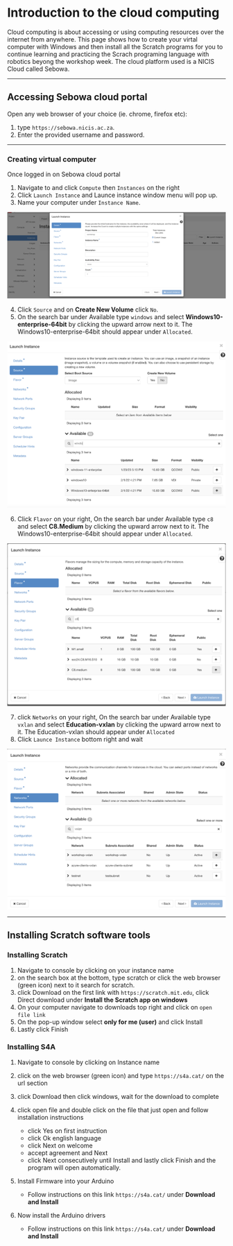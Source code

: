 # Introduction to the cloud computing

Cloud computing is about accessing or using computing resources over the internet from anywhere. This page shows how to create your virtal computer with Windows and then install all the Scratch programs for you to continue learning and practicing the Scrach programing language with robotics beyong the workshop week. The cloud platform used is a NICIS Cloud called Sebowa. 

---

## Accessing Sebowa cloud portal

Open any web browser of your choice (ie. chrome, firefox etc):
1. type `https://sebowa.nicis.ac.za`. 
2. Enter the provided username and password.
---


### Creating virtual computer 

Once logged in on Sebowa cloud portal
1. Navigate to and click `Compute` then `Instances` on the right 
2. Click `Launch Instance` and Launce instance window menu will pop up.
3. Name your computer under `Instance Name`. 

![image](<launchpopup .png>)


4. Click `Source` and on **Create New Volume** click `No`.
5. On the search bar under Available type `windows` and select **Windows10-enterprise-64bit**  by clicking the upward arrow next to it. The Windows10-enterprise-64bit should appear under `Allocated`.

![image](windowsimage.png)

6. Click `Flavor` on your right, On the search bar under Available type `c8` and select **C8.Medium**  by clicking the upward arrow next to it. The Windows10-enterprise-64bit should appear under `Allocated`. 

![image](flavor.png)

7. click `Networks` on your right, On the search bar under Available type `vxlan` and select **Education-vxlan**  by clicking the upward arrow next to it. The Education-vxlan should appear under `Allocated`
8. Click `Launce Instance` bottom right and wait 

![image](vxlan.png)

---

## Installing Scratch software tools

### Installing Scratch 
1. Navigate to console by clicking on your instance name 
2. on the search box at the bottom, type scratch or click the web  browser (green icon) next to it search for scratch. 
3. click Download on the first link with `https://scratch.mit.edu`, click Direct download under **Install the Scratch app on windows**   
4. On your computer navigate to downloads top right and click on `open file link`
5. On the pop-up window select **only for me (user)** and click Install
6. Lastly click Finish


### Installing S4A 

1. Navigate to console by clicking on Instance name 
2. click on the web  browser (green icon) and type `https://s4a.cat/` on the url section 
3. click Download then click windows, wait for the download to complete
4. click open file and double click on the file that just open and follow installation instructions 
    - click Yes on first instruction
    - click Ok english language 
    - click Next on welcome 
    - accept agreement and Next 
    - click Next consecutively until  Install and lastly click Finish and the program will open automatically.

6. Install Firmware into your Arduino 
    - Follow instructions on this link `https://s4a.cat/` under **Download and Install** 

7. Now install the Arduino drivers
    - Follow instructions on this link `https://s4a.cat/` under **Download and Install**